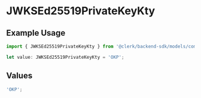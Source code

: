 # JWKSEd25519PrivateKeyKty

## Example Usage

```typescript
import { JWKSEd25519PrivateKeyKty } from '@clerk/backend-sdk/models/components';

let value: JWKSEd25519PrivateKeyKty = 'OKP';
```

## Values

```typescript
'OKP';
```
